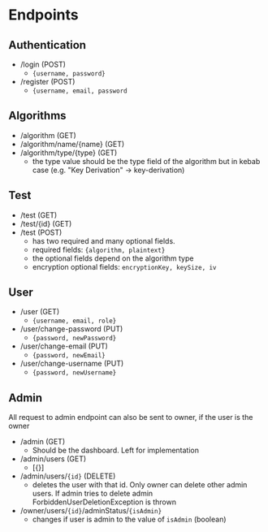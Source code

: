 # Endpoints
## Authentication
- /login (POST)
  - `{username, password}`
- /register (POST)
  - `{username, email, password`
## Algorithms
- /algorithm (GET)
- /algorithm/name/{name} (GET)
- /algorithm/type/{type} (GET) 
  - the type value should be the type field of the algorithm but in kebab case (e.g. "Key Derivation" -> key-derivation)

## Test
- /test (GET)
- /test/{id} (GET)
- /test (POST)
  - has two required and many optional fields.
  - required fields: `{algorithm, plaintext}`
  - the optional fields depend on the algorithm type
  - encryption optional fields: `encryptionKey, keySize, iv`

## User
- /user (GET)
  - `{username, email, role}`
- /user/change-password (PUT)
  - `{password, newPassword}`
- /user/change-email (PUT)
  - `{password, newEmail}`
- /user/change-username (PUT)
  - `{password, newUsername}`
## Admin
All request to admin endpoint can also be sent to owner, if the user is the owner
- /admin (GET)
  - Should be the dashboard. Left for implementation
- /admin/users (GET)
  -  [{}]
- /admin/users/`{id}` (DELETE)
  - deletes the user with that id. Only owner can delete other admin users. If admin tries to delete admin ForbiddenUserDeletionException is thrown
- /owner/users/`{id}`/adminStatus/`{isAdmin}`
  - changes if user is admin to the value of `isAdmin` (boolean)

